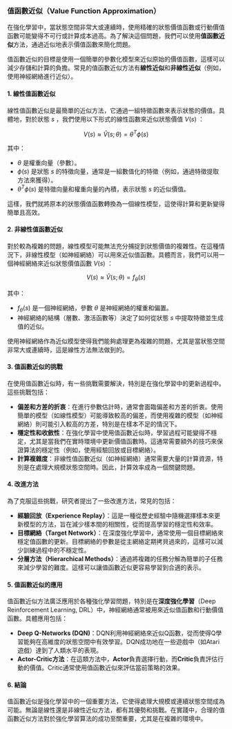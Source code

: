 ### 值函數近似（Value Function Approximation）

在強化學習中，當狀態空間非常大或連續時，使用精確的狀態價值函數或行動價值函數可能變得不可行或計算成本過高。為了解決這個問題，我們可以使用**值函數近似**方法，通過近似地表示價值函數來簡化問題。

值函數近似的目標是使用一個簡單的參數化模型來近似原始的價值函數，這樣可以減少存儲和計算的負擔。常見的值函數近似方法有**線性近似**和**非線性近似**（例如，使用神經網絡進行近似）。

#### 1. 線性值函數近似

線性值函數近似是最簡單的近似方法，它通過一組特徵函數來表示狀態的價值。具體地，對於狀態  $s$ ，我們使用以下形式的線性函數來近似狀態價值  $V(s)$ ：

$$V(s) \approx \hat{V}(s; \theta) = \theta^T \phi(s)$$

其中：
-  $\theta$  是權重向量（參數）。
-  $\phi(s)$  是狀態  $s$  的特徵向量，通常是一組數值化的特徵（例如，通過特徵提取方法來獲得）。
-  $\theta^T \phi(s)$  是特徵向量和權重向量的內積，表示狀態  $s$  的近似價值。

這樣，我們就將原本的狀態價值函數轉換為一個線性模型，這使得計算和更新變得簡單且高效。

#### 2. 非線性值函數近似

對於較為複雜的問題，線性模型可能無法充分捕捉到狀態價值的複雜性。在這種情況下，非線性模型（如神經網絡）可以用來近似值函數。具體而言，我們可以用一個神經網絡來近似狀態價值函數  $V(s)$ ：

$$V(s) \approx \hat{V}(s; \theta) = f_\theta(s)$$

其中：
-  $f_\theta(s)$  是一個神經網絡，參數  $\theta$  是神經網絡的權重和偏置。
- 神經網絡的結構（層數、激活函數等）決定了如何從狀態  $s$  中提取特徵並生成值的近似。

使用神經網絡作為近似模型使得我們能夠處理更為複雜的問題，尤其是當狀態空間非常大或連續時，這是線性方法無法做到的。

#### 3. 值函數近似的挑戰

在使用值函數近似時，有一些挑戰需要解決，特別是在強化學習中的更新過程中。這些挑戰包括：

- **偏差和方差的折衷**：在進行參數估計時，通常會面臨偏差和方差的折衷。使用簡單的模型（如線性模型）可能導致較高的偏差，而使用複雜的模型（如神經網絡）則可能引入較高的方差，特別是在樣本不足的情況下。
- **穩定性和收斂性**：在強化學習中使用值函數近似時，學習過程可能變得不穩定，尤其是當我們在實時環境中更新價值函數時。這通常需要額外的技巧來保證算法的穩定性（例如，使用經驗回放或目標網絡）。
- **計算複雜度**：非線性值函數近似（如神經網絡）通常需要大量的計算資源，特別是在處理大規模狀態空間時。因此，計算效率成為一個關鍵問題。

#### 4. 改進方法

為了克服這些挑戰，研究者提出了一些改進方法，常見的包括：

- **經驗回放（Experience Replay）**：這是一種從歷史經驗中隨機選擇樣本來更新模型的方法，旨在減少樣本間的相關性，從而提高學習的穩定性和效率。
- **目標網絡（Target Network）**：在深度強化學習中，通常使用一個目標網絡來穩定值函數的更新。目標網絡的參數是從主網絡定期拷貝過來的，這樣可以減少訓練過程中的不穩定性。
- **分層方法（Hierarchical Methods）**：通過將複雜的任務分解為簡單的子任務來減少學習的難度。這樣可以讓值函數近似更容易學習到合適的表示。

#### 5. 值函數近似的應用

值函數近似方法廣泛應用於各種強化學習問題，特別是在**深度強化學習**（Deep Reinforcement Learning, DRL）中，神經網絡通常被用來近似值函數和行動價值函數。具體應用包括：

- **Deep Q-Networks (DQN)**：DQN利用神經網絡來近似Q函數，從而使得Q學習能夠在高維度的狀態空間中有效學習。DQN成功地在一些遊戲中（如Atari遊戲）達到了人類水平的表現。
- **Actor-Critic方法**：在這類方法中，**Actor**負責選擇行動，而**Critic**負責評估行動的價值。Critic通常使用值函數近似來評估當前策略的效果。

#### 6. 結論

值函數近似是強化學習中的一個重要方法，它使得處理大規模或連續狀態空間成為可能。無論是線性還是非線性近似方法，都有其優勢和挑戰。在實踐中，合理的值函數近似方法對於強化學習算法的成功至關重要，尤其是在複雜的環境中。
